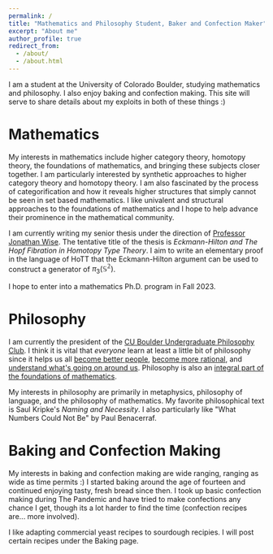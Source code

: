 ```yaml
---
permalink: /
title: "Mathematics and Philosophy Student, Baker and Confection Maker"
excerpt: "About me"
author_profile: true
redirect_from: 
  - /about/
  - /about.html
---
```


I am a student at the University of Colorado Boulder, studying mathematics and philosophy. I also enjoy baking and confection making. This site will serve to share details about my exploits in both of these things :)

Mathematics
======
My interests in mathematics include higher category theory, homotopy theory, the foundations of mathematics, and bringing these subjects closer together. I am particularly interested by synthetic approaches to higher category theory and homotopy theory. I am also fascinated by the process of categorification and how it reveals higher structures that simply cannot be seen in set based mathematics. I like univalent and structural approaches to the foundations of mathematics and I hope to help advance their prominence in the mathematical community.

I am currently writing my senior thesis under the direction of [Professor Jonathan Wise](http://math.colorado.edu/~jonathan.wise/index.html). The tentative title of the thesis is *Eckmann-Hilton and The Hopf Fibration in Homotopy Type Theory*. I aim to write an elementary proof in the language of HoTT that the Eckmann-Hilton argument can be used to construct a generator of $\pi_3(\mathbb{S^2})$.

I hope to enter into a mathematics Ph.D. program in Fall 2023.

Philosophy
======
I am currently the president of the [CU Boulder Undergraduate Philosophy Club](https://www.colorado.edu/philosophy/events/undergraduate-philosophy-club). I think it is vital that *everyone* learn at least a little bit of philosophy since it helps us all [become better people](https://en.wikipedia.org/wiki/Ethics), [become more rational](https://plato.stanford.edu/entries/epistemology/), and [understand what's going on around us](https://plato.stanford.edu/entries/metaphysics/). Philosophy is also an [integral part of the foundations of mathematics](https://plato.stanford.edu/entries/philosophy-mathematics/).

My interests in philosophy are primarily in metaphysics, philosophy of language, and the philosophy of mathematics. My favorite philosophical text is Saul Kripke's *Naming and Necessity*. I also particularly like "What Numbers Could Not Be" by Paul Benacerraf. 

Baking and Confection Making
======
My interests in baking and confection making are wide ranging, ranging as wide as time permits :) I started baking around the age of fourteen and continued enjoying tasty, fresh bread since then. I took up basic confection making during The Pandemic and have tried to make confections any chance I get, though its a lot harder to find the time (confection recipes are... more involved). 

I like adapting commercial yeast recipes to sourdough recipies. I will post certain recipes under the Baking page.